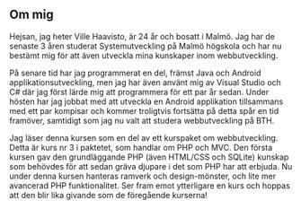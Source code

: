 Om mig
------
Hejsan, jag heter Ville Haavisto, är 24 år och bosatt i Malmö. Jag har de senaste 3 åren studerat Systemutveckling på Malmö högskola och har nu bestämt mig 
för att även utveckla mina kunskaper inom webbutveckling.

På senare tid har jag programmerat en del, främst Java och Android applikationsutveckling, men jag har även använt mig av Visual Studio och C# där jag först lärde mig att programmera för ett par år sedan. 
Under hösten har jag jobbat med att utveckla en Android applikation tillsammans med ett par kompisar och kommer troligtvis fortsätta på detta spår en tid framöver, samtidigt som jag nu valt att studera webbutveckling på BTH.

Jag läser denna kursen som en del av ett kurspaket om webbutveckling. Detta är kurs nr 3 i paktetet, som handlar om PHP och MVC. Den första kursen gav den grundläggande PHP (även HTML/CSS och SQLite) kunskap som behövdes för att sedan gräva djupare i det som PHP har att erbjuda.
Nu under denna kursen hanteras ramverk och design-mönster, och lite mer avancerad PHP funktionalitet. Ser fram emot ytterligare en kurs och hoppas att den blir lika givande som de föregående kurserna!